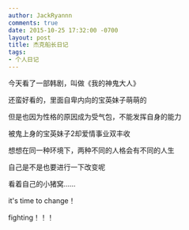 ```yaml
---
author: JackRyannn
comments: true
date: 2015-10-25 17:32:00 -0700
layout: post
title: 杰克船长日记
tags:
- 个人日记
---
```


今天看了一部韩剧，叫做《我的神鬼大人》

还蛮好看的，里面自卑内向的宝英妹子萌萌的

但是也因为性格的原因成为受气包，不能发挥自身的能力

被鬼上身的宝英妹子2却爱情事业双丰收

想想在同一种环境下，两种不同的人格会有不同的人生

自己是不是也要进行一下改变呢

看着自己的小猪窝……

it's time to change！

fighting！！！
